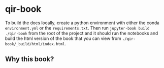 # qir-book

To build the docs locally, create a python environment with either the conda `environment.yml` or the `requirements.txt`.
Then run `jupyter-book build ./qir-book` from the root of the project and it should run the notebooks and build the html version of the book that you can view from `./qir-book/_build/html/index.html`.

## Why this book?
